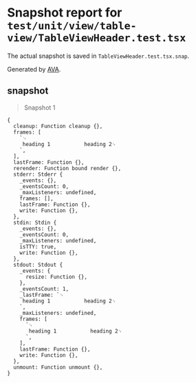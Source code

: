 # Snapshot report for `test/unit/view/table-view/TableViewHeader.test.tsx`

The actual snapshot is saved in `TableViewHeader.test.tsx.snap`.

Generated by [AVA](https://avajs.dev).

## <TableViewHeader /> snapshot

> Snapshot 1

    {
      cleanup: Function cleanup {},
      frames: [
        `␊
         heading 1           heading 2␊
        `,
      ],
      lastFrame: Function {},
      rerender: Function bound render {},
      stderr: Stderr {
        _events: {},
        _eventsCount: 0,
        _maxListeners: undefined,
        frames: [],
        lastFrame: Function {},
        write: Function {},
      },
      stdin: Stdin {
        _events: {},
        _eventsCount: 0,
        _maxListeners: undefined,
        isTTY: true,
        write: Function {},
      },
      stdout: Stdout {
        _events: {
          resize: Function {},
        },
        _eventsCount: 1,
        _lastFrame: `␊
         heading 1           heading 2␊
        `,
        _maxListeners: undefined,
        frames: [
          `␊
           heading 1           heading 2␊
          `,
        ],
        lastFrame: Function {},
        write: Function {},
      },
      unmount: Function unmount {},
    }
